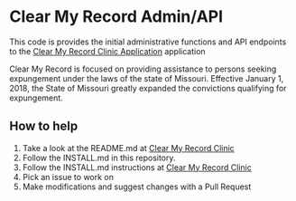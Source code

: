 # Clear My Record Admin/API

This code is provides the initial administrative functions and API endpoints to the 
[Clear My Record Clinic Application](https://github.com/codeforkansascity/cmr-clinic) application

Clear My Record is focused on providing assistance to persons seeking expungement under the laws of the state of Missouri. Effective January 1, 2018, the State of Missouri greatly expanded the convictions qualifying for expungement. 


## How to help

1. Take a look at the README.md at [Clear My Record Clinic](https://github.com/codeforkansascity/cmr-clinic)
2. Follow the INSTALL.md in this repository.
3. Follow the INSTALL.md instructions at [Clear My Record Clinic](https://github.com/codeforkansascity/cmr-clinic)
4. Pick an issue to work on
5. Make modifications and suggest changes with a Pull Request


